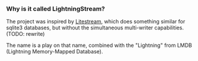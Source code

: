 

### Why is it called LightningStream?

The project was inspired by [Litestream](https://litestream.io/), which does something similar for sqlite3 databases,
but without the simultaneous multi-writer capabilities. (TODO: rewrite)

The name is a play on that name, combined with the "Lightning" from LMDB (Lightning Memory-Mapped Database).



